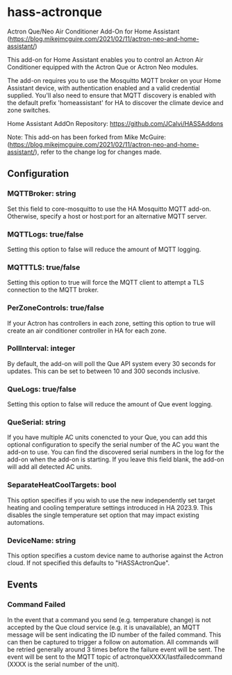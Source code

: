 # hass-actronque
Actron Que/Neo Air Conditioner Add-On for Home Assistant (https://blog.mikejmcguire.com/2021/02/11/actron-neo-and-home-assistant/)

This add-on for Home Assistant enables you to control an Actron Air Conditioner equipped with the Actron Que or Actron Neo modules. 

The add-on requires you to use the Mosquitto MQTT broker on your Home Assistant device, with authentication enabled and a valid credential supplied. You'll also need to ensure that MQTT discovery is enabled with the default prefix 'homeassistant' for HA to discover the climate device and zone switches.

Home Assistant AddOn Repository: https://github.com/JCalvi/HASSAddons

Note: This add-on has been forked from Mike McGuire:  (https://blog.mikejmcguire.com/2021/02/11/actron-neo-and-home-assistant/), refer to the change log for changes made.

## Configuration
### MQTTBroker: string
Set this field to core-mosquitto to use the HA Mosquitto MQTT add-on. Otherwise, specify a host or host:port for an alternative MQTT server.

### MQTTLogs: true/false
Setting this option to false will reduce the amount of MQTT logging.

### MQTTTLS: true/false
Setting this option to true will force the MQTT client to attempt a TLS connection to the MQTT broker.

### PerZoneControls: true/false
If your Actron has controllers in each zone, setting this option to true will create an air conditioner controller in HA for each zone.

### PollInterval: integer
By default, the add-on will poll the Que API system every 30 seconds for updates. This can be set to between 10 and 300 seconds inclusive.

### QueLogs: true/false
Setting this option to false will reduce the amount of Que event logging.

### QueSerial: string
If you have multiple AC units conencted to your Que, you can add this optional configuration to specify the serial number of the AC you want the add-on to use. You can find the discovered serial numbers in the log for the add-on when the add-on is starting. If you leave this field blank, the add-on will add all detected AC units.

### SeparateHeatCoolTargets: bool
This option specifies if you wish to use the new independently set target heating and cooling temperature settings introduced in HA 2023.9. This disables the single temperature set option that may impact existing automations.

### DeviceName: string
This option specifies a custom device name to authorise against the Actron cloud. If not specified this defaults to "HASSActronQue".

## Events
### Command Failed
In the event that a command you send (e.g. temperature change) is not accepted by the Que cloud service (e.g. it is unavailable), an MQTT message will be sent indicating the ID number of the failed command. This can then be captured to trigger a follow on automation. All commands will be retried generally around 3 times before the failure event will be sent. The event will be sent to the MQTT topic of actronqueXXXX/lastfailedcommand (XXXX is the serial number of the unit).